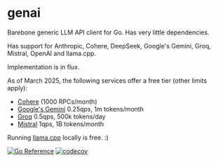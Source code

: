 # genai

Barebone generic LLM API client for Go. Has very little dependencies.

Has support for Anthropic, Cohere, DeepSeek, Google's Gemini, Groq, Mistral,
OpenAI and llama.cpp.

Implementation is in flux.

As of March 2025, the following services offer a free tier (other limits
apply):
- [Cohere](https://docs.cohere.com/docs/rate-limits) (1000 RPCs/month)
- [Google's Gemini](https://ai.google.dev/gemini-api/docs/rate-limits) 0.25qps, 1m tokens/month
- [Groq](https://console.groq.com/docs/rate-limits) 0.5qps, 500k tokens/day
- [Mistral](https://help.mistral.ai/en/articles/225174-what-are-the-limits-of-the-free-tier) 1qps, 1B tokens/month

Running [llama.cpp](https://github.com/ggml-org/llama.cpp) locally is free. :)

[![Go Reference](https://pkg.go.dev/badge/github.com/maruel/genai/.svg)](https://pkg.go.dev/github.com/maruel/genai/)
[![codecov](https://codecov.io/gh/maruel/genai/graph/badge.svg?token=VLBH363B6N)](https://codecov.io/gh/maruel/genai)
